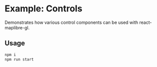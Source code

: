 # Example: Controls

Demonstrates how various control components can be used with react-maplibre-gl.

## Usage

```bash
npm i
npm run start
```
